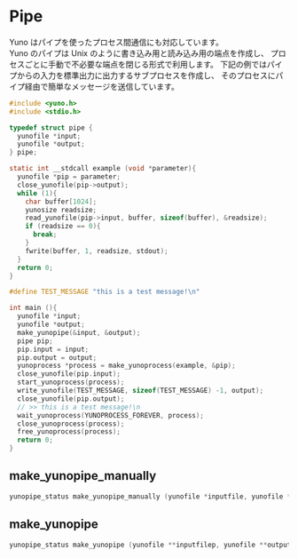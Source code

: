 
# Pipe 

Yuno はパイプを使ったプロセス間通信にも対応しています。  
Yuno のパイプは Unix のように書き込み用と読み込み用の端点を作成し、
プロセスごとに手動で不必要な端点を閉じる形式で利用します。
下記の例ではパイプからの入力を標準出力に出力するサブプロセスを作成し、
そのプロセスにパイプ経由で簡単なメッセージを送信しています。

```c
#include <yuno.h>
#include <stdio.h>

typedef struct pipe {
  yunofile *input;
  yunofile *output;
} pipe;

static int __stdcall example (void *parameter){
  yunofile *pip = parameter;
  close_yunofile(pip->output);
  while (1){
    char buffer[1024];
    yunosize readsize;
    read_yunofile(pip->input, buffer, sizeof(buffer), &readsize);
    if (readsize == 0){
      break;
    }
    fwrite(buffer, 1, readsize, stdout);
  }
  return 0;
}

#define TEST_MESSAGE "this is a test message!\n"

int main (){
  yunofile *input;
  yunofile *output;
  make_yunopipe(&input, &output);
  pipe pip;
  pip.input = input;
  pip.output = output;
  yunoprocess *process = make_yunoprocess(example, &pip);
  close_yunofile(pip.input);
  start_yunoprocess(process);
  write_yunofile(TEST_MESSAGE, sizeof(TEST_MESSAGE) -1, output);
  close_yunofile(pip.output);
  // >> this is a test message!\n
  wait_yunoprocess(YUNOPROCESS_FOREVER, process);
  close_yunoprocess(process);
  free_yunoprocess(process);
  return 0;
}
```

## make_yunopipe_manually

```c
yunopipe_status make_yunopipe_manually (yunofile *inputfile, yunofile *outputfile);
```

## make_yunopipe

```c
yunopipe_status make_yunopipe (yunofile **inputfilep, yunofile **outputfilep);
```
